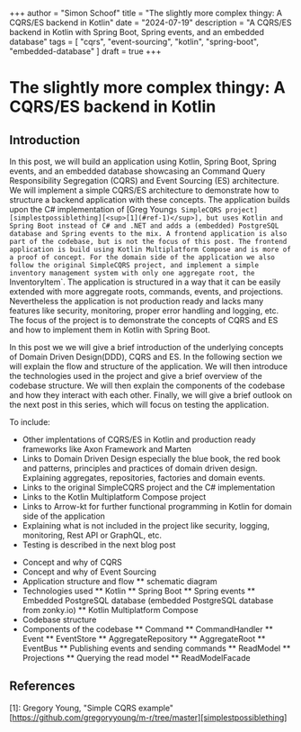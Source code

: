 +++
author = "Simon Schoof"
title = "The slightly more complex thingy: A CQRS/ES backend in Kotlin"
date = "2024-07-19"
description = "A CQRS/ES backend in Kotlin with Spring Boot, Spring events, and an embedded database"
tags = [
    "cqrs",
    "event-sourcing", 
    "kotlin",
    "spring-boot",
    "embedded-database"
]
draft = true
+++

# The slightly more complex thingy: A CQRS/ES backend in Kotlin



## Introduction

In this post, we will build an application using Kotlin, Spring Boot, Spring events, and an embedded database showcasing an Command Query Responsibility Segregation (CQRS) and Event Sourcing (ES) architecture. We will implement a simple CQRS/ES architecture to demonstrate how to structure a backend application with these concepts. The application builds upon the C# implementation of [Greg Young`s SimpleCQRS project][simplestpossiblething][<sup>[1](#ref-1)</sup>], but uses Kotlin and Spring Boot instead of C# and .NET and adds a (embedded) PostgreSQL database and Spring events to the mix. A frontend application is also part of the codebase, but is not the focus of this post. The frontend application is build using Kotlin Multiplatform Compose and is more of a proof of concept. For the domain side of the application we also follow the original SimpleCQRS project, and implement a simple inventory management system with only one aggregate root, the `InventoryItem`. The application is structured in a way that it can be easily extended with more aggregate roots, commands, events, and projections. Nevertheless the application is not production ready and lacks many features like security, monitoring, proper error handling and logging, etc. The focus of the project is to demonstrate the concepts of CQRS and ES and how to implement them in Kotlin with Spring Boot. 

In this post we we will give a brief introduction of the underlying concepts of Domain Driven Design(DDD), CQRS and ES. In the following section we will explain the flow and structure of the application. We will then introduce the technologies used in the project and give a brief overview of the codebase structure. We will then explain the components of the codebase and how they interact with each other. Finally, we will give a brief outlook on the next post in this series, which will focus on testing the application.

To include:
- Other implentations of CQRS/ES in Kotlin and production ready frameworks like Axon Framework and Marten
- Links to Domain Driven Design especially the blue book, the red book and patterns, principles and practices of domain driven design. Explaining aggregates, repositories, factories and domain events.
- Links to the original SimpleCQRS project and the C# implementation
- Links to the Kotlin Multiplatform Compose project
- Links to Arrow-kt for further functional programming in Kotlin for domain side of the application
- Explaining what is not included in the project like security, logging, monitoring, Rest API or GraphQL, etc.
- Testing is described in the next blog post 


* Concept and why of CQRS
* Concept and why of Event Sourcing
* Application structure and flow
  ** schematic diagram
* Technologies used
    ** Kotlin
    ** Spring Boot
    ** Spring events
    ** Embedded PostgreSQL database (embedded PostgreSQL database from zonky.io)
    ** Kotlin Multiplatform Compose
* Codebase structure
* Components of the codebase
  ** Command
  ** CommandHandler
  ** Event
  ** EventStore
  ** AggregateRepository
  ** AggregateRoot
  ** EventBus
    ** Publishing events and sending commands
  ** ReadModel
    ** Projections
    ** Querying the read model
  ** ReadModelFacade



## References

<a id="ref-1"></a>[1]: Gregory Young, "Simple CQRS example" [https://github.com/gregoryyoung/m-r/tree/master][simplestpossiblething]

[simplestpossiblething]: https://github.com/gregoryyoung/m-r/tree/master